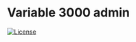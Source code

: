 # Variable 3000 admin

[![License](https://poser.pugx.org/laravel/framework/license.svg)](https://packagist.org/packages/laravel/framework)

